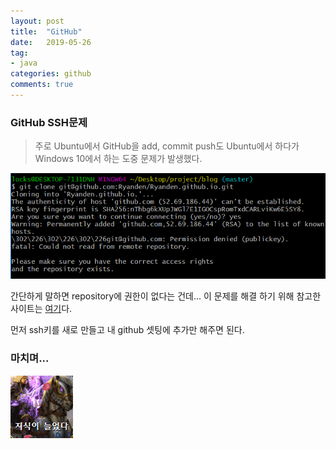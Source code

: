 ```yaml
---
layout: post
title:  "GitHub"
date:   2019-05-26
tag:
- java
categories: github
comments: true
---
```

### GitHub SSH문제

> 주로 Ubuntu에서 GitHub을 add, commit push도 Ubuntu에서 하다가 Windows 10에서 하는 도중 문제가 발생했다.

![git에러](.\images\SSH_Error.png)

간단하게 말하면 repository에 권한이 없다는 건데... 이 문제를 해결 하기 위해 참고한 사이트는 [여기](<https://jdblischak.github.io/2014-09-18-chicago/novice/git/05-sshkeys.html>)다.

먼저 ssh키를 새로 만들고 내 github 셋팅에 추가만 해주면 된다.

### 마치며...

 ![Knowledge_Up](.\images\Knowledge_Up.gif)